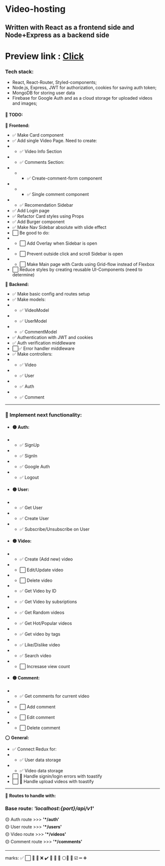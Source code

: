  # Video-hosting
 ## Written with React as a frontend side and Node+Express as a backend side
 
 Preview link : [Click](https://ua-tube.herokuapp.com/)
 =====

 ### Tech stack:
 - React, React-Router, Styled-components;
 - Node.js, Express, JWT for authorization, cookies for saving auth token;
 - MongoDB for storing user data
 - Firebase for Google Auth and as a cloud storage for uploaded videos and images;

 #### 📝 **TODO**:
🔷 **Frontend:**
 - ✅ Make Card component
 - ✅ Add single Video Page. Need to create:
 - - ✅ Video Info Section
 - - ✅ Comments Section:
 - - - ✅ Create-comment-form component
 - - - ✅ Single comment component
 -  - ✅ Recomendation Sidebar
 - ✅ Add Login page
 - ✅ Refactor Card styles using Props
 - ✅ Add Burger component
 - ✅ Make Nav Sidebar absolute with slide effect
 - ⬜ Be good to do:
 - - ⬜ Add Overlay when Sidebar is open
 - - ⬜ Prevent outside click and scroll Sidebar is open
 - - ⬜ Make Main page with Cards using Grid-flow instead of Flexbox
 - ⬜ Reduce styles by creating reusable UI-Components (need to determine)

🔶 **Backend:**
 - ✅ Make basic config and routes setup
 - ✅ Make models:
 -  - ✅ VideoModel
 -  - ✅ UserModel
 -  - ✅ CommentModel
 -  ✅ Authentication with JWT and cookies
 -  ✅ Auth verification middleware
 -  ⬜✅ Error handler middleware
 -  ✅ Make controllers:
  -  - ✅ Video
 -  - ✅ User
 -  - ✅ Auth
 -  - ✅ Comment
   <hr/>

  ### 🔴 Implement next functionality:
- #### 🟡 Auth:
 - - ✅ SignUp
 - - ✅ SignIn
 - - ✅ Google Auth
 - - ✅ Logout
 - #### 🟡 User:
 - - ✅ Get User
 - - ✅ Create User
 - - ✅ Subscribe/Unsubscribe on User
 - #### 🟡 Video:
 - - ✅ Create (Add new) video
 - - ⬜ Edit/Update video
 - - ⬜ Delete video
 - - ✅ Get Video by ID
 - - ✅ Get Video by subsriptions
 - - ✅ Get Random videos
 - - ✅ Get Hot/Popular videos
 - - ✅ Get video by tags
 - - ✅ Like/Dislike video
 - - ✅ Search video
 - - ⬜ Incresase view count
 - #### 🟡 Comment:
 - - ✅ Get comments for current video
 - - ⬜ Add comment
 - - ⬜ Edit comment
 - - ⬜ Delete comment

⭕ **General:**
 - ✅ Connect Redux for: 
 - - ✅ User data storage
 - - ✅ Video data storage
 - ⬜ 🔴  Handle signin/login errors with toastify
 - ⬜ 🔴  Handle upload videos with toastify
  
<hr/>

🔷 **Routes to handle with:** <br/>
### Base route: ***'localhost:{port}/api/v1'***
🟡 Auth route >>> **'*/auth'**<br/>
🟡 User route >>> **'*/users'**<br/>
🟡 Video route >>>  **'*/videos'**<br/>
🟡 Comment route >>>  **'*/comments'**<br/>
<hr/>

marks: ✅ ⬜ 🔘 🔻 ❌ ✔️ 🔷 🔶 🔺 ⚪🔘 🔴 ☑️ ➖ ➕

